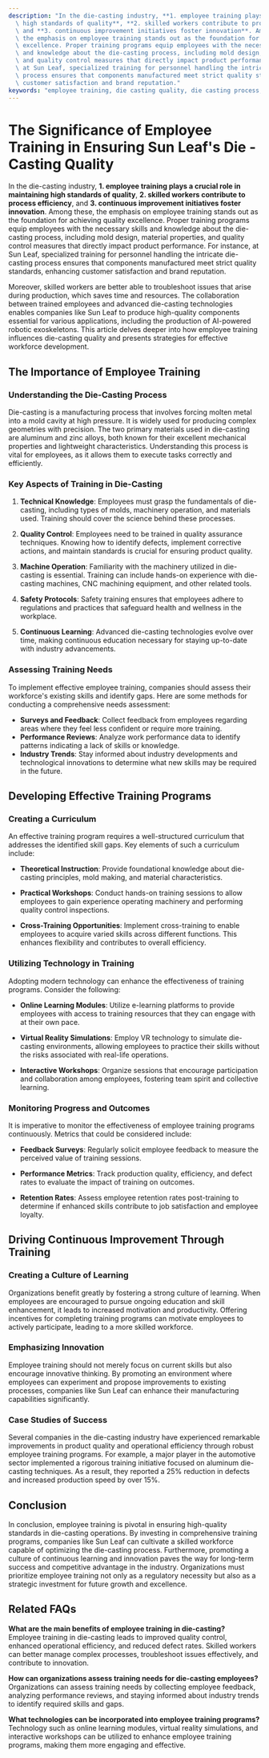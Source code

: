 ```yaml
---
description: "In the die-casting industry, **1. employee training plays a crucial role in maintaining\
  \ high standards of quality**, **2. skilled workers contribute to process efficiency**,\
  \ and **3. continuous improvement initiatives foster innovation**. Among these,\
  \ the emphasis on employee training stands out as the foundation for achieving quality\
  \ excellence. Proper training programs equip employees with the necessary skills\
  \ and knowledge about the die-casting process, including mold design, material properties,\
  \ and quality control measures that directly impact product performance. For instance,\
  \ at Sun Leaf, specialized training for personnel handling the intricate die-casting\
  \ process ensures that components manufactured meet strict quality standards, enhancing\
  \ customer satisfaction and brand reputation."
keywords: "employee training, die casting quality, die casting process, aluminum die casting"
---
```

# The Significance of Employee Training in Ensuring Sun Leaf's Die - Casting Quality

In the die-casting industry, **1. employee training plays a crucial role in maintaining high standards of quality**, **2. skilled workers contribute to process efficiency**, and **3. continuous improvement initiatives foster innovation**. Among these, the emphasis on employee training stands out as the foundation for achieving quality excellence. Proper training programs equip employees with the necessary skills and knowledge about the die-casting process, including mold design, material properties, and quality control measures that directly impact product performance. For instance, at Sun Leaf, specialized training for personnel handling the intricate die-casting process ensures that components manufactured meet strict quality standards, enhancing customer satisfaction and brand reputation.

Moreover, skilled workers are better able to troubleshoot issues that arise during production, which saves time and resources. The collaboration between trained employees and advanced die-casting technologies enables companies like Sun Leaf to produce high-quality components essential for various applications, including the production of AI-powered robotic exoskeletons. This article delves deeper into how employee training influences die-casting quality and presents strategies for effective workforce development.

## **The Importance of Employee Training**

### **Understanding the Die-Casting Process**

Die-casting is a manufacturing process that involves forcing molten metal into a mold cavity at high pressure. It is widely used for producing complex geometries with precision. The two primary materials used in die-casting are aluminum and zinc alloys, both known for their excellent mechanical properties and lightweight characteristics. Understanding this process is vital for employees, as it allows them to execute tasks correctly and efficiently.

### **Key Aspects of Training in Die-Casting**

1. **Technical Knowledge**: Employees must grasp the fundamentals of die-casting, including types of molds, machinery operation, and materials used. Training should cover the science behind these processes.
   
2. **Quality Control**: Employees need to be trained in quality assurance techniques. Knowing how to identify defects, implement corrective actions, and maintain standards is crucial for ensuring product quality.

3. **Machine Operation**: Familiarity with the machinery utilized in die-casting is essential. Training can include hands-on experience with die-casting machines, CNC machining equipment, and other related tools.

4. **Safety Protocols**: Safety training ensures that employees adhere to regulations and practices that safeguard health and wellness in the workplace.

5. **Continuous Learning**: Advanced die-casting technologies evolve over time, making continuous education necessary for staying up-to-date with industry advancements.

### **Assessing Training Needs**

To implement effective employee training, companies should assess their workforce's existing skills and identify gaps. Here are some methods for conducting a comprehensive needs assessment:

- **Surveys and Feedback**: Collect feedback from employees regarding areas where they feel less confident or require more training.
- **Performance Reviews**: Analyze work performance data to identify patterns indicating a lack of skills or knowledge.
- **Industry Trends**: Stay informed about industry developments and technological innovations to determine what new skills may be required in the future.

## **Developing Effective Training Programs**

### **Creating a Curriculum**

An effective training program requires a well-structured curriculum that addresses the identified skill gaps. Key elements of such a curriculum include:

- **Theoretical Instruction**: Provide foundational knowledge about die-casting principles, mold making, and material characteristics.
  
- **Practical Workshops**: Conduct hands-on training sessions to allow employees to gain experience operating machinery and performing quality control inspections.

- **Cross-Training Opportunities**: Implement cross-training to enable employees to acquire varied skills across different functions. This enhances flexibility and contributes to overall efficiency.

### **Utilizing Technology in Training**

Adopting modern technology can enhance the effectiveness of training programs. Consider the following:

- **Online Learning Modules**: Utilize e-learning platforms to provide employees with access to training resources that they can engage with at their own pace.

- **Virtual Reality Simulations**: Employ VR technology to simulate die-casting environments, allowing employees to practice their skills without the risks associated with real-life operations.

- **Interactive Workshops**: Organize sessions that encourage participation and collaboration among employees, fostering team spirit and collective learning.

### **Monitoring Progress and Outcomes**

It is imperative to monitor the effectiveness of employee training programs continuously. Metrics that could be considered include:

- **Feedback Surveys**: Regularly solicit employee feedback to measure the perceived value of training sessions.
  
- **Performance Metrics**: Track production quality, efficiency, and defect rates to evaluate the impact of training on outcomes.

- **Retention Rates**: Assess employee retention rates post-training to determine if enhanced skills contribute to job satisfaction and employee loyalty.

## **Driving Continuous Improvement Through Training**

### **Creating a Culture of Learning**

Organizations benefit greatly by fostering a strong culture of learning. When employees are encouraged to pursue ongoing education and skill enhancement, it leads to increased motivation and productivity. Offering incentives for completing training programs can motivate employees to actively participate, leading to a more skilled workforce.

### **Emphasizing Innovation**

Employee training should not merely focus on current skills but also encourage innovative thinking. By promoting an environment where employees can experiment and propose improvements to existing processes, companies like Sun Leaf can enhance their manufacturing capabilities significantly. 

### **Case Studies of Success**

Several companies in the die-casting industry have experienced remarkable improvements in product quality and operational efficiency through robust employee training programs. For example, a major player in the automotive sector implemented a rigorous training initiative focused on aluminum die-casting techniques. As a result, they reported a 25% reduction in defects and increased production speed by over 15%.

## **Conclusion**

In conclusion, employee training is pivotal in ensuring high-quality standards in die-casting operations. By investing in comprehensive training programs, companies like Sun Leaf can cultivate a skilled workforce capable of optimizing the die-casting process. Furthermore, promoting a culture of continuous learning and innovation paves the way for long-term success and competitive advantage in the industry. Organizations must prioritize employee training not only as a regulatory necessity but also as a strategic investment for future growth and excellence.

## Related FAQs

**What are the main benefits of employee training in die-casting?**  
Employee training in die-casting leads to improved quality control, enhanced operational efficiency, and reduced defect rates. Skilled workers can better manage complex processes, troubleshoot issues effectively, and contribute to innovation.

**How can organizations assess training needs for die-casting employees?**  
Organizations can assess training needs by collecting employee feedback, analyzing performance reviews, and staying informed about industry trends to identify required skills and gaps.

**What technologies can be incorporated into employee training programs?**  
Technology such as online learning modules, virtual reality simulations, and interactive workshops can be utilized to enhance employee training programs, making them more engaging and effective.
